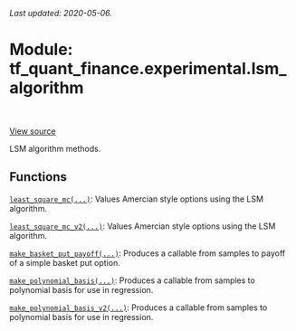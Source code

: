 <!--
This file is generated by a tool. Do not edit directly.
For open-source contributions the docs will be updated automatically.
-->

*Last updated: 2020-05-06.*

<div itemscope itemtype="http://developers.google.com/ReferenceObject">
<meta itemprop="name" content="tf_quant_finance.experimental.lsm_algorithm" />
<meta itemprop="path" content="Stable" />
</div>

# Module: tf_quant_finance.experimental.lsm_algorithm

<!-- Insert buttons and diff -->

<table class="tfo-notebook-buttons tfo-api" align="left">
</table>

<a target="_blank" href="https://github.com/google/tf-quant-finance/blob/master/tf_quant_finance/experimental/lsm_algorithm/__init__.py">View source</a>



LSM algorithm methods.



## Functions

[`least_square_mc(...)`](../../tf_quant_finance/experimental/lsm_algorithm/least_square_mc.md): Values Amercian style options using the LSM algorithm.

[`least_square_mc_v2(...)`](../../tf_quant_finance/experimental/lsm_algorithm/least_square_mc_v2.md): Values Amercian style options using the LSM algorithm.

[`make_basket_put_payoff(...)`](../../tf_quant_finance/experimental/lsm_algorithm/make_basket_put_payoff.md): Produces a callable from samples to payoff of a simple basket put option.

[`make_polynomial_basis(...)`](../../tf_quant_finance/experimental/lsm_algorithm/make_polynomial_basis.md): Produces a callable from samples to polynomial basis for use in regression.

[`make_polynomial_basis_v2(...)`](../../tf_quant_finance/experimental/lsm_algorithm/make_polynomial_basis_v2.md): Produces a callable from samples to polynomial basis for use in regression.

